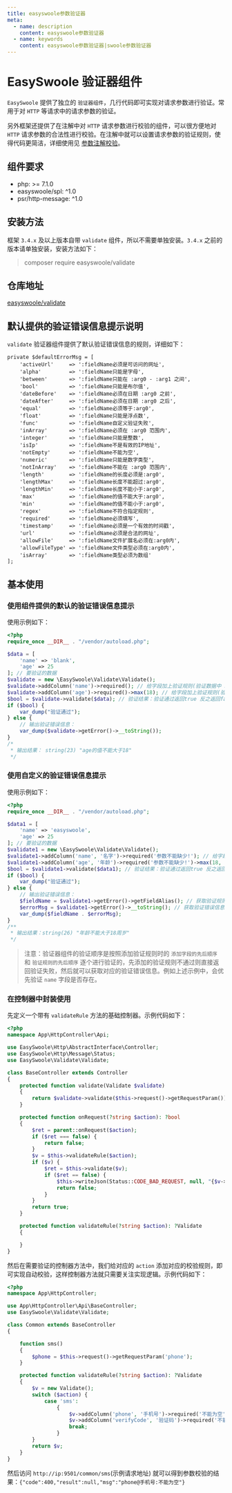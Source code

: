 ```yaml
---
title: easyswoole参数验证器
meta:
  - name: description
    content: easyswoole参数验证器
  - name: keywords
    content: easyswoole参数验证器|swoole参数验证器
---
```

# EasySwoole 验证器组件

`EasySwoole` 提供了独立的 `验证器组件`，几行代码即可实现对请求参数进行验证。常用于对 `HTTP` 等请求中的请求参数的验证。

另外框架还提供了在注解中对 `HTTP` 请求参数进行校验的组件，可以很方便地对 `HTTP` 请求参数的合法性进行校验。在注解中就可以设置请求参数的验证规则，使得代码更简洁，详细使用见 [参数注解校验](HttpServer/Annotation/param.md)。


## 组件要求

- php: >= 7.1.0
- easyswoole/spl: ^1.0
- psr/http-message: ^1.0

## 安装方法
框架 `3.4.x` 及以上版本自带 `validate` 组件，所以不需要单独安装。`3.4.x` 之前的版本请单独安装，安装方法如下：
> composer require easyswoole/validate

## 仓库地址
[easyswoole/validate](https://github.com/easy-swoole/validate)


## 默认提供的验证错误信息提示说明

`validate` 验证器组件提供了默认验证错误信息的规则，详细如下：
```
private $defaultErrorMsg = [
    'activeUrl'     => ':fieldName必须是可访问的网址',
    'alpha'         => ':fieldName只能是字母',
    'between'       => ':fieldName只能在 :arg0 - :arg1 之间',
    'bool'          => ':fieldName只能是布尔值',
    'dateBefore'    => ':fieldName必须在日期 :arg0 之前',
    'dateAfter'     => ':fieldName必须在日期 :arg0 之后',
    'equal'         => ':fieldName必须等于:arg0',
    'float'         => ':fieldName只能是浮点数',
    'func'          => ':fieldName自定义验证失败',
    'inArray'       => ':fieldName必须在 :arg0 范围内',
    'integer'       => ':fieldName只能是整数',
    'isIp'          => ':fieldName不是有效的IP地址',
    'notEmpty'      => ':fieldName不能为空',
    'numeric'       => ':fieldName只能是数字类型',
    'notInArray'    => ':fieldName不能在 :arg0 范围内',
    'length'        => ':fieldName的长度必须是:arg0',
    'lengthMax'     => ':fieldName长度不能超过:arg0',
    'lengthMin'     => ':fieldName长度不能小于:arg0',
    'max'           => ':fieldName的值不能大于:arg0',
    'min'           => ':fieldName的值不能小于:arg0',
    'regex'         => ':fieldName不符合指定规则',
    'required'      => ':fieldName必须填写',
    'timestamp'     => ':fieldName必须是一个有效的时间戳',
    'url'           => ':fieldName必须是合法的网址',
    'allowFile'     => ':fieldName文件扩展名必须在:arg0内',
    'allowFileType' => ':fieldName文件类型必须在:arg0内',
    'isArray'       => ':fieldName类型必须为数组'
];
```

## 基本使用

### 使用组件提供的默认的验证错误信息提示
使用示例如下：
```php
<?php
require_once __DIR__ . "/vendor/autoload.php";

$data = [
    'name' => 'blank',
    'age' => 25
]; // 要验证的数据
$validate = new \EasySwoole\Validate\Validate();
$validate->addColumn('name')->required(); // 给字段加上验证规则(验证数据中 name 字段不能没有)
$validate->addColumn('age')->required()->max(18); // 给字段加上验证规则(验证数据中 age 字段不能没有且值不能大于18)
$bool = $validate->validate($data); // 验证结果：验证通过返回true 反之返回false
if ($bool) {
    var_dump("验证通过");
} else {
    // 输出验证错误信息：
    var_dump($validate->getError()->__toString());
}
/*
 * 输出结果： string(23) "age的值不能大于18"
 */
```

### 使用自定义的验证错误信息提示
使用示例如下：
```php
<?php
require_once __DIR__ . "/vendor/autoload.php";

$data1 = [
    'name' => 'easyswoole',
    'age' => 25
]; // 要验证的数据
$validate1 = new \EasySwoole\Validate\Validate();
$validate1->addColumn('name', '名字')->required('参数不能缺少!'); // 给字段加上验证规则(验证数据中 name 字段不能没有)
$validate1->addColumn('age', '年龄')->required('参数不能缺少!')->max(18, '不能大于18周岁'); // 给字段加上验证规则(验证数据中 age 字段不能没有且值不能大于18)
$bool = $validate1->validate($data1); // 验证结果：验证通过返回true 反之返回false
if ($bool) {
    var_dump("验证通过");
} else {
    // 输出验证错误信息：
    $fieldName = $validate1->getError()->getFieldAlias(); // 获取验证规则中设置的字段别名 '年龄'
    $errorMsg = $validate1->getError()->__toString(); // 获取验证错误信息 '不能大于18周岁'
    var_dump($fieldName . $errorMsg);
}
/**
 * 输出结果：string(26) "年龄不能大于18周岁"
 */
```
> 注意：验证器组件的验证顺序是按照添加验证规则时的 `添加字段的先后顺序` 和 `验证规则的先后顺序` 逐个进行验证的，先添加的验证规则不通过则直接返回验证失败，然后就可以获取对应的验证错误信息。例如上述示例中，会优先验证 `name` 字段是否存在。

### 在控制器中封装使用
先定义一个带有 `validateRule` 方法的基础控制器。示例代码如下：
```php
<?php
namespace App\HttpController\Api;

use EasySwoole\Http\AbstractInterface\Controller;
use EasySwoole\Http\Message\Status;
use EasySwoole\Validate\Validate;

class BaseController extends Controller
{
    protected function validate(Validate $validate)
    {
        return $validate->validate($this->request()->getRequestParam());
    }

    protected function onRequest(?string $action): ?bool
    {
        $ret = parent::onRequest($action);
        if ($ret === false) {
            return false;
        }
        $v = $this->validateRule($action);
        if ($v) {
            $ret = $this->validate($v);
            if ($ret == false) {
                $this->writeJson(Status::CODE_BAD_REQUEST, null, "{$v->getError()->getField()}@{$v->getError()->getFieldAlias()}:{$v->getError()->getErrorRuleMsg()}");
                return false;
            }
        }
        return true;
    }

    protected function validateRule(?string $action): ?Validate
    {

    }
}
```

然后在需要验证的控制器方法中，我们给对应的 `action` 添加对应的校验规则，即可实现自动校验，这样控制器方法就只需要关注实现逻辑。示例代码如下：
```php
<?php
namespace App\HttpController;

use App\HttpController\Api\BaseController;
use EasySwoole\Validate\Validate;

class Common extends BaseController
{

    function sms()
    {
        $phone = $this->request()->getRequestParam('phone');
    }

    protected function validateRule(?string $action): ?Validate
    {
        $v = new Validate();
        switch ($action) {
            case 'sms':
                {
                    $v->addColumn('phone', '手机号')->required('不能为空')->length(11, '长度错误');
                    $v->addColumn('verifyCode', '验证码')->required('不能为空')->length(4, '长度错误');
                    break;
                }
        }
        return $v;
    }
}
```

然后访问 `http://ip:9501/common/sms`(示例请求地址) 就可以得到参数校验的结果：`{"code":400,"result":null,"msg":"phone@手机号:不能为空"}`
